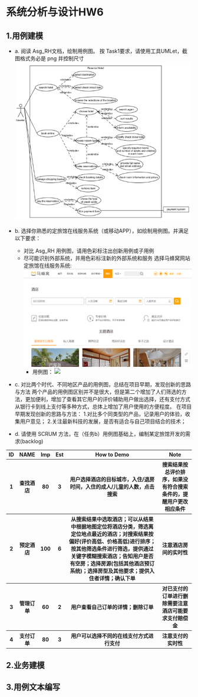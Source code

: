 # 系统分析与设计HW6


## 1.用例建模
* a. 阅读 Asg_RH文档，绘制用例图。 按 Task1要求，请使用工具UMLet，截图格式务必是 png 并控制尺寸
![](image/HW6_task1.png)

* b. 选择你熟悉的定旅馆在线服务系统（或移动APP），如绘制用例图。并满足以下要求：
    - 对比 Asg_RH 用例图，请用色彩标注出创新用例或子用例
    - 尽可能识别外部系统，并用色彩标注新的外部系统和服务
    选择马蜂窝网站定旅馆在线服务系统:
    ![](image/HW6_task2_1.png)
        * 用例图：
    ![](imgae/HW6_task2_2.png)
    

* c. 对比两个时代、不同地区产品的用例图，总结在项目早期，发现创新的思路与方法
    两个产品的用例图区别并不是很大，但是第二个增加了人们筛选的方法，更加便利，增加了查看其它用户的评价辅助用户做出选择，还有支付方式从银行卡到线上支付等多种方式，总体上增加了用户使用的方便程度。
    在项目早期发现创新的思路与方法：
1.对比多个同类型的产品，记录用户的体验，收集用户意见；
2.关注最新科技的发展，是否有适合与自己项目结合的技术；



* d. 请使用 SCRUM 方法，在（任务b）用例图基础上，编制某定旅馆开发的需求(backlog)
<table>
    <thead>
        <tr>
            <th>ID</th>
            <th>NAME</th>
            <th>Imp</th>
            <th>Est</th>
            <th style="text-align: center;">How to Demo</th>
            <th style="text-align: center;">Note</th>
        </tr>
    </thead>
    <tbody>
       <tr>
            <th>1</th>
            <th>查找酒店</th>
            <th>80</th>
            <th>3</th>
            <th>用户选择酒店的目标城市，入住/退房时间，入住的成人/儿童的人数，点击搜索</th>
            <th>搜索结果按总评价排序，如果没有符合搜索条件的，提醒用户更改相应条件</th>
        </tr>
        <tr>
            <th>2</th>
            <th>预定酒店</th>
            <th>100</th>
            <th>6</th>
            <th>从搜索结果中选取酒店；可以从结果中根据地图定位将酒店分类，筛选离定位地点最近的酒店；对搜索结果按偏好(评价高低、价格高低)进行排序；按其他筛选条件进行筛选，提供通过关键字模糊搜索酒店；告知用户是否有空房；选择房源(包括其他酒店预订系统)；选择房型及其他要求；提供入住者详情；确认下单</th>
            <th>注意酒店房间的实时性</th>
        </tr>
        <tr>
            <th>3</th>
            <th>管理订单</th>
            <th>60</th>
            <th>2</th>
            <th>用户查看自己订单的详情；删除订单</th>
            <th>对已支付的订单进行删除需要注意酒店可能要求支付赔偿金</th>
        </tr>
        <tr>
            <th>4</th>
            <th>支付订单</th>
            <th>80</th>
            <th>3</th>
            <th>用户可以选择不同的在线支付方式进行支付</th>
            <th>注意支付的实时性</th>
        </tr>
    </tbody>
</table>

## 2.业务建模

## 3.用例文本编写


